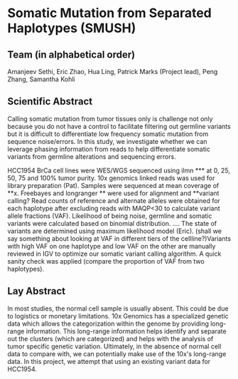 # Somatic Mutation from Separated Haplotypes (SMUSH)

## Team (in alphabetical order) 

Amanjeev Sethi, Eric Zhao, Hua Ling, Patrick Marks (Project lead), Peng Zhang, Samantha Kohli


## Scientific Abstract

Calling somatic mutation from tumor tissues only is challenge not only because you do not have a control to facilitate filtering out germline variants but it is difficult to differentiate low frequency somatic mutation from sequence noise/errors. In this study, we investigate whether we can leverage phasing information from reads to help differentiate somatic variants from germline alterations and sequencing errors. 

HCC1954 BrCa cell lines were WES/WGS sequenced using ilmn *** at 0, 25, 50, 75 and 100% tumor purity. 10x genomics linked reads was used for library preparation (Pat). Samples were sequenced at mean coverage of **x. Freebayes and longranger ** were used for alignment and **variant calling? Read counts of reference and alternate alleles were obtained for each haplotype after excluding reads with MAQP<30 to calculate variant allele fractions (VAF). Likelihood of being noise, germline and somatic variants were calculated based on binomial distribution. …. The state of variants are determined using maximum likelihood model (Eric). (shall we say something about looking at VAF in different tiers of the cellline?)Variants with high VAF on one haplotype and low VAF on the other are manually reviewed in IGV to optimize our somatic variant calling algorithm. A quick sanity check was applied (compare the proportion of VAF from two haplotypes).


## Lay Abstract

In most studies, the normal cell sample is usually absent. This could be due to logistics or monetary limitations. 10x Genomics has a specialized genetic data which allows the categorization within the genome by providing long-range information. This long-range information helps identify and separate out the clusters (which are categorized) and helps with the analysis of tumor specific genetic variation. Ultimately, in the absence of normal cell data to compare with, we can potentially make use of the 10x's long-range data. In this project, we attempt that using an existing variant data for HCC1954. 